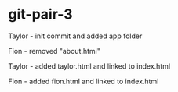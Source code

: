 # git-pair-3

Taylor - init commit and added app folder

Fion - removed "about.html" 

Taylor - added taylor.html and linked to index.html

Fion - added fion.html and linked to index.html